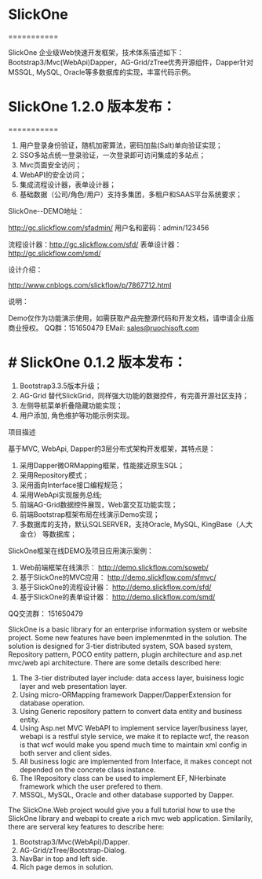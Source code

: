 ﻿# SlickOne
===========

SlickOne 企业级Web快速开发框架，技术体系描述如下：Bootstrap3/Mvc(WebApi)Dapper，AG-Grid/zTree优秀开源组件，Dapper针对MSSQL, MySQL, Oracle等多数据库的实现，丰富代码示例。


# SlickOne 1.2.0 版本发布：
===========
1. 用户登录身份验证，随机加密算法，密码加盐(Salt)单向验证实现；
2. SSO多站点统一登录验证，一次登录即可访问集成的多站点；
3. Mvc页面安全访问；
4. WebAPI的安全访问；
5. 集成流程设计器，表单设计器；
6. 基础数据（公司/角色/用户）支持多集团，多租户和SAAS平台系统要求；

SlickOne--DEMO地址：

http://gc.slickflow.com/sfadmin/ 
用户名和密码：admin/123456

流程设计器：http://gc.slickflow.com/sfd/ 
表单设计器：http://gc.slickflow.com/smd/ 

设计介绍：

http://www.cnblogs.com/slickflow/p/7867712.html

说明：

Demo仅作为功能演示使用，如需获取产品完整源代码和开发文档，请申请企业版商业授权。
QQ群：151650479
EMail: sales@ruochisoft.com




﻿# SlickOne 0.1.2 版本发布：
===========

1. Bootstrap3.3.5版本升级；
2. AG-Grid 替代SlickGrid，同样强大功能的数据控件，有完善开源社区支持；
3. 左侧导航菜单折叠隐藏功能实现；
4. 用户添加, 角色维护等功能示例实现。


项目描述

基于MVC, WebApi, Dapper的3层分布式架构开发框架，其特点是：

1. 采用Dapper微ORMapping框架，性能接近原生SQL；
2. 采用Repository模式；
3. 采用面向Interface接口编程规范；
4. 采用WebApi实现服务总线;
5. 前端AG-Grid数据控件展现，Web富交互功能实现；
6. 前端Bootstrap框架布局在线演示Demo实现；
7. 多数据库的支持，默认SQLSERVER，支持Oracle, MySQL, KingBase（人大金仓） 等数据库；


SlickOne框架在线DEMO及项目应用演示案例：

1. Web前端框架在线演示：
http://demo.slickflow.com/soweb/
2. 基于SlickOne的MVC应用：
http://demo.slickflow.com/sfmvc/
3. 基于SlickOne的流程设计器：
http://demo.slickflow.com/sfd/
4. 基于SlickOne的表单设计器：
http://demo.slickflow.com/smd/


QQ交流群：
151650479

SlickOne is a basic library for an enterprise information system or website project. Some new features have been 
implemenmted in the solution. The solution is designed for 3-tier distributed system, SOA based system, Repository pattern, POCO entity pattern, plugin architecture and asp.net mvc/web api architecture. There are some details  described here:

1. The 3-tier distributed layer include: data access layer, buisiness logic layer and web presentation layer.
2. Using micro-ORMapping framework Dapper/DapperExtension for database operation.
3. Using Generic repository pattern to convert data entity and business entity.
4. Using Asp.net MVC WebAPI to implement service layer/business layer, webapi is a restful style service, we make it
   to replacte wcf, the reason is that wcf would make you spend much time to maintain xml config in both server and 
   client sides.
5. All business logic are implemented from Interface, it makes concept not depended on the concrete class instance.
6. The IRepository class can be used to implement EF, NHerbinate framework which the user prefered to them.
7. MSSQL, MySQL, Oracle and other database supported by Dapper.
 
The SlickOne.Web project would give you a full tutorial how to use the SlickOne library and webapi to create a rich mvc web
application. Similarily, there are serveral key features to describe here:

1. Bootstrap3/Mvc(WebApi)/Dapper.
2. AG-Grid/zTree/Bootstrap-Dialog.
3. NavBar in top and left side.
4. Rich page demos in solution.

  

